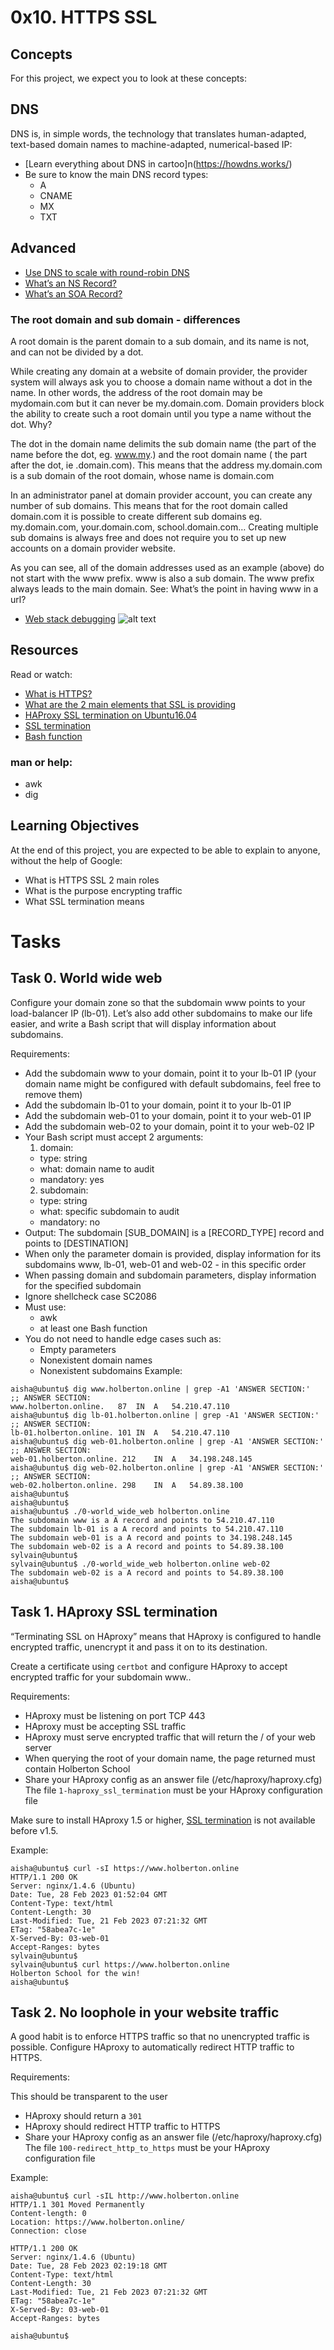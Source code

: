 # 0x10. HTTPS SSL

## Concepts
For this project, we expect you to look at these concepts:

##  DNS
DNS is, in simple words, the technology that translates human-adapted, text-based domain names to machine-adapted, numerical-based IP:

- [Learn everything about DNS in cartoo]n(https://howdns.works/)
- Be sure to know the main DNS record types:
	- A
	- CNAME
	- MX
	- TXT

## Advanced
- [Use DNS to scale with round-robin DNS](https://www.dnsknowledge.com/whatis/round-robin-dns/)
- [What’s an NS Record?](https://support.dnsimple.com/articles/ns-record/)
- [What’s an SOA Record?](https://support.dnsimple.com/articles/soa-record/)

### The root domain and sub domain - differences
A root domain is the parent domain to a sub domain, and its name is not, and can not be divided by a dot.

While creating any domain at a website of domain provider, the provider system will always ask you to choose a domain name without a dot in the name. In other words, the address of the root domain may be mydomain.com but it can never be my.domain.com. Domain providers block the ability to create such a root domain until you type a name without the dot. Why?

The dot in the domain name delimits the sub domain name (the part of the name before the dot, eg. www.my.) and the root domain name ( the part after the dot, ie .domain.com). This means that the address my.domain.com is a sub domain of the root domain, whose name is domain.com

In an administrator panel at domain provider account, you can create any number of sub domains. This means that for the root domain called domain.com it is possible to create different sub domains eg. my.domain.com, your.domain.com, school.domain.com… Creating multiple sub domains is always free and does not require you to set up new accounts on a domain provider website.

As you can see, all of the domain addresses used as an example (above) do not start with the www prefix. www is also a sub domain. The www prefix always leads to the main domain. See: What’s the point in having www in a url?

- [Web stack debugging]()
![alt text](https://github.com/AishaKhalfan/alx-system_engineering-devops/tree/master/0x10-https_ssl/dns.png)

## Resources
Read or watch:

- [What is HTTPS?](https://www.instantssl.com/http-vs-https)
- [What are the 2 main elements that SSL is providing](https://www.sslshopper.com/why-ssl-the-purpose-of-using-ssl-certificates.html)
- [HAProxy SSL termination on Ubuntu16.04](https://docs.ionos.com/cloud/)
- [SSL termination](https://en.wikipedia.org/wiki/TLS_termination_proxy)
- [Bash function](https://tldp.org/LDP/abs/html/complexfunct.html)

### man or help:

- awk
- dig

## Learning Objectives
At the end of this project, you are expected to be able to explain to anyone, without the help of Google:

- What is HTTPS SSL 2 main roles
- What is the purpose encrypting traffic
- What SSL termination means

# Tasks
## Task 0. World wide web
Configure your domain zone so that the subdomain www points to your load-balancer IP (lb-01). Let’s also add other subdomains to make our life easier, and write a Bash script that will display information about subdomains.

Requirements:

- Add the subdomain www to your domain, point it to your lb-01 IP (your domain name might be configured with default subdomains, feel free to remove them)
- Add the subdomain lb-01 to your domain, point it to your lb-01 IP
- Add the subdomain web-01 to your domain, point it to your web-01 IP
- Add the subdomain web-02 to your domain, point it to your web-02 IP
- Your Bash script must accept 2 arguments:
   1. domain:
	- type: string
	- what: domain name to audit
	- mandatory: yes
   2. subdomain:
	- type: string
	- what: specific subdomain to audit
	- mandatory: no
- Output: The subdomain [SUB_DOMAIN] is a [RECORD_TYPE] record and points to [DESTINATION]
- When only the parameter domain is provided, display information for its subdomains www, lb-01, web-01 and web-02 - in this specific order
- When passing domain and subdomain parameters, display information for the specified subdomain
- Ignore shellcheck case SC2086
- Must use:
	- awk
	- at least one Bash function
- You do not need to handle edge cases such as:
	- Empty parameters
	- Nonexistent domain names
	- Nonexistent subdomains
Example:

```
aisha@ubuntu$ dig www.holberton.online | grep -A1 'ANSWER SECTION:'
;; ANSWER SECTION:
www.holberton.online.   87  IN  A   54.210.47.110
aisha@ubuntu$ dig lb-01.holberton.online | grep -A1 'ANSWER SECTION:'
;; ANSWER SECTION:
lb-01.holberton.online. 101 IN  A   54.210.47.110
aisha@ubuntu$ dig web-01.holberton.online | grep -A1 'ANSWER SECTION:'
;; ANSWER SECTION:
web-01.holberton.online. 212    IN  A   34.198.248.145
aisha@ubuntu$ dig web-02.holberton.online | grep -A1 'ANSWER SECTION:'
;; ANSWER SECTION:
web-02.holberton.online. 298    IN  A   54.89.38.100
aisha@ubuntu$
aisha@ubuntu$
aisha@ubuntu$ ./0-world_wide_web holberton.online
The subdomain www is a A record and points to 54.210.47.110
The subdomain lb-01 is a A record and points to 54.210.47.110
The subdomain web-01 is a A record and points to 34.198.248.145
The subdomain web-02 is a A record and points to 54.89.38.100
sylvain@ubuntu$
sylvain@ubuntu$ ./0-world_wide_web holberton.online web-02
The subdomain web-02 is a A record and points to 54.89.38.100
aisha@ubuntu$
```

   
## Task 1. HAproxy SSL termination

“Terminating SSL on HAproxy” means that HAproxy is configured to handle encrypted traffic, unencrypt it and pass it on to its destination.

Create a certificate using ```certbot``` and configure HAproxy to accept encrypted traffic for your subdomain www..

Requirements:

- HAproxy must be listening on port TCP 443
- HAproxy must be accepting SSL traffic
- HAproxy must serve encrypted traffic that will return the / of your web server
- When querying the root of your domain name, the page returned must contain Holberton School
- Share your HAproxy config as an answer file (/etc/haproxy/haproxy.cfg)
The file ```1-haproxy_ssl_termination``` must be your HAproxy configuration file

Make sure to install HAproxy 1.5 or higher, [SSL termination](https://en.wikipedia.org/wiki/TLS_termination_proxy) is not available before v1.5.

Example:
```
aisha@ubuntu$ curl -sI https://www.holberton.online
HTTP/1.1 200 OK
Server: nginx/1.4.6 (Ubuntu)
Date: Tue, 28 Feb 2023 01:52:04 GMT
Content-Type: text/html
Content-Length: 30
Last-Modified: Tue, 21 Feb 2023 07:21:32 GMT
ETag: "58abea7c-1e"
X-Served-By: 03-web-01
Accept-Ranges: bytes
sylvain@ubuntu$
sylvain@ubuntu$ curl https://www.holberton.online
Holberton School for the win!
aisha@ubuntu$
```
   
## Task 2. No loophole in your website traffic
A good habit is to enforce HTTPS traffic so that no unencrypted traffic is possible. Configure HAproxy to automatically redirect HTTP traffic to HTTPS.

Requirements:

This should be transparent to the user
- HAproxy should return a ```301```
- HAproxy should redirect HTTP traffic to HTTPS
- Share your HAproxy config as an answer file (/etc/haproxy/haproxy.cfg)
The file ```100-redirect_http_to_https``` must be your HAproxy configuration file

Example:
```
aisha@ubuntu$ curl -sIL http://www.holberton.online
HTTP/1.1 301 Moved Permanently
Content-length: 0
Location: https://www.holberton.online/
Connection: close

HTTP/1.1 200 OK
Server: nginx/1.4.6 (Ubuntu)
Date: Tue, 28 Feb 2023 02:19:18 GMT
Content-Type: text/html
Content-Length: 30
Last-Modified: Tue, 21 Feb 2023 07:21:32 GMT
ETag: "58abea7c-1e"
X-Served-By: 03-web-01
Accept-Ranges: bytes

aisha@ubuntu$
```
